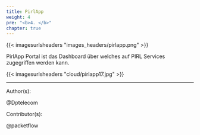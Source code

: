```yaml
---
title: PirlApp
weight: 4
pre: "<b>4. </b>"
chapter: true
---
```


{{< imagesurlsheaders "images_headers/pirlapp.png"  >}}

PirlApp Portal ist das Dashboard über welches auf PIRL Services zugegriffen werden kann.

{{< imagesurlsheaders "cloud/pirlapp17.jpg"  >}}

---
Author(s):

@Dptelecom

Contributor(s):

@packetflow
